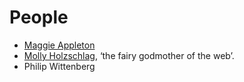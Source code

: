 # People

- [Maggie Appleton](https://maggieappleton.com/)
- [Molly Holzschlag](https://en.wikipedia.org/wiki/Molly_Holzschlag), ‘the fairy godmother of the web’.
- Philip Wittenberg